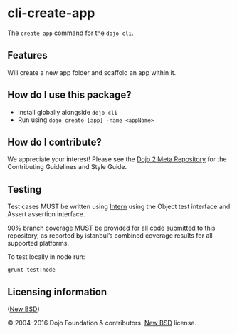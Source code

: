 # cli-create-app

<!-- TODO: change and uncomment
[![Build Status](https://travis-ci.org/dojo/cli-create-app.svg?branch=master)](https://travis-ci.org/dojo/cli-create-app)
[![codecov](https://codecov.io/gh/dojo/cli-create-app/branch/master/graph/badge.svg)](https://codecov.io/gh/dojo/cli-create-app)
[![npm version](https://badge.fury.io/js/dojo-cli-create-app.svg)](http://badge.fury.io/js/dojo-cli-create-app)
-->

The `create app` command for the `dojo cli`.

## Features

Will create a new app folder and scaffold an app within it.

## How do I use this package?

- Install globally alongside `dojo cli`
- Run using `dojo create [app] -name <appName>`

## How do I contribute?

We appreciate your interest!  Please see the [Dojo 2 Meta Repository](https://github.com/dojo/meta#readme) for the
Contributing Guidelines and Style Guide.

## Testing

Test cases MUST be written using [Intern](https://theintern.github.io) using the Object test interface and Assert assertion interface.

90% branch coverage MUST be provided for all code submitted to this repository, as reported by istanbul’s combined coverage results for all supported platforms.

To test locally in node run:

`grunt test:node`

## Licensing information

([New BSD](http://opensource.org/licenses/BSD-3-Clause))

© 2004–2016 Dojo Foundation & contributors. [New BSD](http://opensource.org/licenses/BSD-3-Clause) license.
